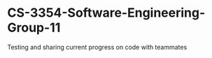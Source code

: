 # CS-3354-Software-Engineering-Group-11

Testing and sharing current progress on code with teammates

